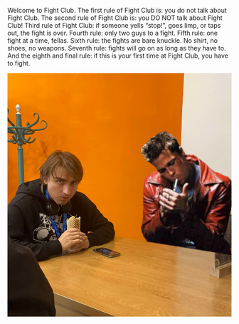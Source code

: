 Welcome to Fight Club. The first rule of Fight Club is: you do not talk about Fight Club. The second rule of Fight Club is: you DO NOT talk about Fight Club! Third rule of Fight Club: if someone yells “stop!”, goes limp, or taps out, the fight is over. Fourth rule: only two guys to a fight. Fifth rule: one fight at a time, fellas. Sixth rule: the fights are bare knuckle. No shirt, no shoes, no weapons. Seventh rule: fights will go on as long as they have to. And the eighth and final rule: if this is your first time at Fight Club, you have to fight.

<img src="fight_club.png" width="800px">
